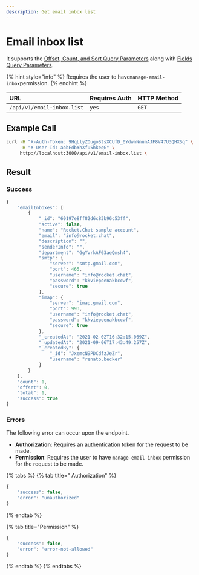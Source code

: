 ```yaml
---
description: Get email inbox list
---
```


# Email inbox list

It supports the [Offset, Count, and Sort Query Parameters](../../other-important-endpoints/offset-and-count-and-sort-info.md) along with [Fields Query Parameters](../../other-important-endpoints/query-and-fields-info.md).

{% hint style="info" %}
Requires the user to have`manage-email-inbox`permission.
{% endhint %}

| URL | Requires Auth | HTTP Method |
| :--- | :--- | :--- |
| `/api/v1/email-inbox.list` | `yes` | `GET` |

## Example Call

```bash
curl -H "X-Auth-Token: 9HqLlyZOugoStsXCUfD_0YdwnNnunAJF8V47U3QHXSq" \
     -H "X-User-Id: aobEdbYhXfu5hkeqG" \
     http://localhost:3000/api/v1/email-inbox.list \
```

##  Result

### Success

```javascript
{
    "emailInboxes": [
        {
            "_id": "60197e8ff82d6c83b96c53ff",
            "active": false,
            "name": "Rocket.Chat sample account",
            "email": "info@rocket.chat",
            "description": "",
            "senderInfo": "",
            "department": "GgYvrkAF63aeQmsh4",
            "smtp": {
                "server": "smtp.gmail.com",
                "port": 465,
                "username": "info@rocket.chat",
                "password": "kkviepoenakbccwf",
                "secure": true
            },
            "imap": {
                "server": "imap.gmail.com",
                "port": 993,
                "username": "info@rocket.chat",
                "password": "kkviepoenakbccwf",
                "secure": true
            },
            "_createdAt": "2021-02-02T16:32:15.069Z",
            "_updatedAt": "2021-09-06T17:43:49.257Z",
            "_createdBy": {
                "_id": "JxemcN9PDCdfzJeZr",
                "username": "renato.becker"
            }
        }
    ],
    "count": 1,
    "offset": 0,
    "total": 1,
    "success": true
}
```

### Errors

The following error can occur upon the endpoint.

* **Authorization**: Requires an authentication token for the request to be made.
* **Permission**: Requires the user to have `manage-email-inbox` permission for the request to be made.

{% tabs %}
{% tab title=" Authorization" %}
```javascript
{
    "success": false,
    "error": "unauthorized"
}
```
{% endtab %}

{% tab title="Permission" %}
```javascript
{
    "success": false,
    "error": "error-not-allowed"
}
```
{% endtab %}
{% endtabs %}

